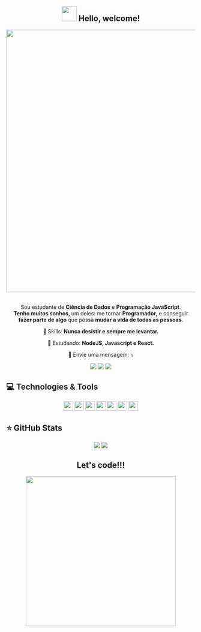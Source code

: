 <span align="center">

## <img src="https://i.imgur.com/0hdZ65D.gif" width="40px"> Hello, welcome!</h2>

</span>

<div align="center">

<img src="https://www.mygo.ge/uploads/blog/1584023795.jpg" width="700px" />

</div>


<br>
<p align="center">
  Sou estudante de  <strong>Ciência de Dados</strong> e <strong>Programação JavaScript</strong>.<br />
<strong>Tenho muitos sonhos, </strong> um deles: me tornar <strong>Programador,</strong>
e conseguir <strong>fazer parte de algo</strong> que possa <strong>mudar a vida de todas as pessoas</strong>.
</p>

<p align="center">
  💼 Skills: <strong>Nunca desistir e sempre me levantar.</strong>
</p>

<p align="center">
  🚀  Estudando: <strong>NodeJS, Javascript e React.</strong>
</p>

<p align="center">
  💌 Envie uma mensagem: ⤵️
</p>

<p align="center">
  <a href="https://www.instagram.com/dos_santosjr3/" alt="Instagram">
  <img src="https://img.shields.io/badge/-Instagram-DF0174?style=flat-square&logo=instagram&logoColor=white&link=https://www.instagram.com/dos_santosjr3/"/></a>
  
  <a href="https://www.facebook.com/dossantos.jr.1/" alt="Facebook">
  <img src="https://img.shields.io/badge/-Facebook-3b5998?style=flat-square&logo=facebook&logoColor=white&link=https://www.facebook.com/dossantos.jr.1/"/></a>
  
  <a href="https://www.linkedin.com/in/antonio-dos-santos-771a4055/" alt="Linkedin">
  <img src="https://img.shields.io/badge/-Linkedin-0e76a8?style=flat-square&logo=Linkedin&logoColor=white&link=https://www.linkedin.com/in/antonio-dos-santos-771a4055/" /></a>
</p>  

## 💻 Technologies & Tools

<p align="center">
  
 
 <img src="https://img.shields.io/badge/-Javascript-%23F7DF1E?style=flat-square&logo=javascript&logoColor=black" height="25"/>
 <img src="https://img.shields.io/badge/-Typecript-%23007ACC?style=flat-square&logo=typescript&logoColor=white" height="25"/>



<img src="https://img.shields.io/badge/-Bootstrap-%23563D7C.svg?style=flat-square&logo=bootstrap&logoColor=white" height="25"/>
  
<img src="https://img.shields.io/badge/-npm-CB3837?style=flat-square&logo=npm" height="25"/>
<img src="https://img.shields.io/badge/-GitHub-181717?style=flat-square&logo=github" height="25"/>
<img src="https://img.shields.io/badge/-MongoDB-%234ea94b.svg?style=flat-square&logo=mongodb&logoColor=white" height="25"/>
<img src="https://img.shields.io/badge/-Firebase-%23F7DF1E.svg?style=flat-square&logo=firebase&logoColor=white" height="25"/>

</p>

## ⭐ GitHub Stats

<p align = "center">
  <img src = "https://github-readme-stats.vercel.app/api?username=santosds&show_icons=true&theme=tokyonight&line_height=27">
  <img src = "https://github-readme-stats.vercel.app/api/top-langs/?username=santosds&hide=css,java,html&theme=tokyonight">
</p>


<div align="center">
<h2>Let's code!!!</h2>
<img src='https://acegif.com/wp-content/uploads/cat-typing-17.gif' width='400px'/>
</div>
